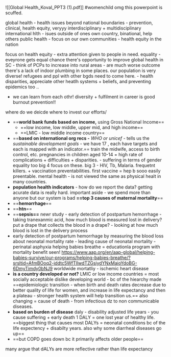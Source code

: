 ![[Global Health_Koval_PPT3 (1).pdf]]
#womenchild 
omg this powerpoint is scuffed. 

global health - health issues beyond national boundaries - prevention, clinical, health equity, veryyy interdisciplinary + multidisciplinary 
international hlth - isues outside of ones own country, binational, help others
public health - focus on our own communities - health equity in the nation 

focus on health equity - extra attention given to people in need. 
equality - eveyrone gets equal chance
there's opportunity to improve global health in SC - think of PCPs to increase into rural areas - are much worse outcome 
there's a lack of indoor plumbing in some places. 
our population is very diverse! refugees and ppl with other bgds need to come here. - health disparities, appreciate other heatlh systems + beliefs, and preventing epidemics too .. 
- we can learn from each othr! diversity + fulfilment in career is good burnout prevention!! 

where do we deicde where to invest our efforts/
- ==**world bank funds based on income,** using Gross National Income==
	- ==low income, low middle, upper mid, and high income== 
	- ==LMIC - low middle income country== 
- ==**based on international org recs -** *WHO or unicef* - tells us the *sustainable development goals* - we have 17 , each have targets and each is mapped with an indicator.== 
train the midwife, access to birth control, etc. 
pregnancies in children aged 10-14 = high rate of complications + difficulties + disparities. - suffering in terms of gender equality too 
big 4 focus on these. 
big 3 - HIV, Tb, Malaria. frequetnt killers. + vaccination preventabilities. 
first vaccine = hep b sooo easily preentable. 
mental health - is not viewed the same as physical healt in many countries. 
- **population health indicators** - how do we report the data? getting acurate data is really hard. important aside - we spend more than anyone but our system is bad 
**==top 3 causes of maternal mortality**== 
- ==**hemorrhage**==
- ==**htn**== 
- ==**sepsis==** 
newr study - early detection of postpartum hemorrhage - taking tranexanmic acid, how much blood is measured lost in delivery? put a drape that collects the blood in a drape? - looking at how much blood is lost in the delivery process
- early detection of postpartum hemorrhage by measuring the blood loss 
about neonatal mortality rate - leading cause of neonatal mortality - perinatal asphyxia
helping babies breathe = educationla program with mortality benefit seen! 
https://www.aap.org/en/aap-global/helping-babies-survive/our-programs/helping-babies-breathe/?srsltid=AfmBOoq2-jddtc5WfTIlwdTZGsiydYNxMaioYdoBG-6DmyTimdy0bNJ9
worldwide mortatliy - ischemic heart disease
- **is a country developed or not?** 
LMIC or low income countries = most socially acceptable 
dislike developing world - bc of the hiearchy made
==epidemiologic transition - when birth and death rates decrease due to better quality of life for women, and increase in life expectancy and then a plateau - stronger health system will help transition us.== 
also changing = cause of death - from infectious dz to non communicable diseases. 
- **based on burden of disease**
daly - disability adjusted life years - you cause suffering + early death 
1 DALY = one lost year of healthy life. 
==biggest thing that causes most DALYs = neonatal conditions bc of the life expectency + disabilty years. also why some diarrheal diseases go up== 
- ==but COPD goes down bc it primarily affects older people== 

many argue that dALYs are more reflective rather than life expectancy 